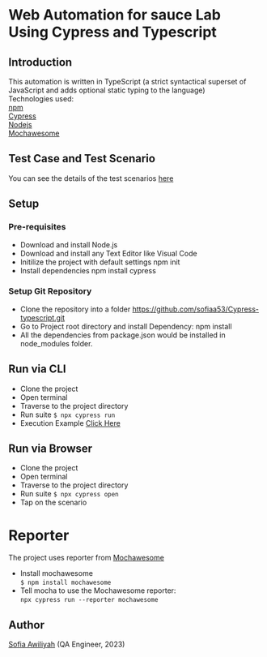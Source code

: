 # Web Automation for sauce Lab Using Cypress and Typescript


## Introduction
This automation is written in TypeScript (a strict syntactical superset of JavaScript and adds optional static typing to the language)
<br/> Technologies used:
<br/> [npm](https://www.npmjs.com/)
<br/> [Cypress](https://www.npmjs.com/package/cypress)
<br/> [Nodejs](https://docs.npmjs.com/downloading-and-installing-node-js-and-npm)
<br/> [Mochawesome](https://www.npmjs.com/package/mochawesome)

## Test Case and Test Scenario
You can see the details of the test scenarios [here](https://docs.google.com/spreadsheets/d/1B64TV3nywKHDyy7DCVaEqPWlYXB_gcH2B3KHbEdc0jk/edit?usp=sharing)

## Setup
### Pre-requisites
- Download and install Node.js
- Download and install any Text Editor like Visual Code
- Initilize the project with default settings npm init
- Install dependencies npm install cypress

### Setup Git Repository
- Clone the repository into a folder https://github.com/sofiaa53/Cypress-typescript.git
- Go to Project root directory and install Dependency: npm install
- All the dependencies from package.json would be installed in node_modules folder.

## Run via CLI
- Clone the project
- Open terminal
- Traverse to the project directory
- Run suite ```$ npx cypress run```
- Execution Example [Click Here](https://drive.google.com/file/d/12qdnIpibhHRShwUZIb5XjY5ZxDfhcKXY/view?usp=sharing)

## Run via Browser
- Clone the project
- Open terminal
- Traverse to the project directory
- Run suite ```$ npx cypress open```
- Tap on the scenario


# Reporter
The project uses reporter from [Mochawesome](https://www.npmjs.com/package/mochawesome)
- Install mochawesome <br>```$ npm install mochawesome```
- Tell mocha to use the Mochawesome reporter: <br>```npx cypress run --reporter mochawesome```

## Author 
[Sofia Awiliyah](https://www.linkedin.com/in/sofia-awiliyah-365206192/) (QA Engineer, 2023)